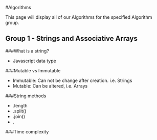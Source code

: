 #Algorithms

This page will display all of our Algorithms for the specified Algorithm group.

## Group 1 - Strings and Associative Arrays

###What is a string?
  - Javascript data type

###Mutable vs Immutable
  - Immutable: Can not be change after creation. i.e. Strings
  - Mutable: Can be altered, i.e. Arrays

###String methods
  - .length
  - .split()
  - .join()
  - .

###Time complexity 

